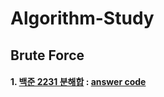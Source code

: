 # Algorithm-Study

Brute Force
-------------
#### 1. [백준 2231 분해합](https://www.acmicpc.net/problem/2231) : [answer code](Brute_Force/BJ_2231_분해합/main.cpp)
